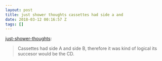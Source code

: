 ```yaml
---
layout: post
title: just shower thoughts cassettes had side a and
date: 2018-03-12 00:16:57 Z
tags: []
---
```

[just-shower-thoughts](http://just-shower-thoughts.tumblr.com/post/171533814624/cassettes-had-side-a-and-side-b-therefore-it-was):

> Cassettes had side A and side B, therefore it was kind of logical its succesor would be the CD.
